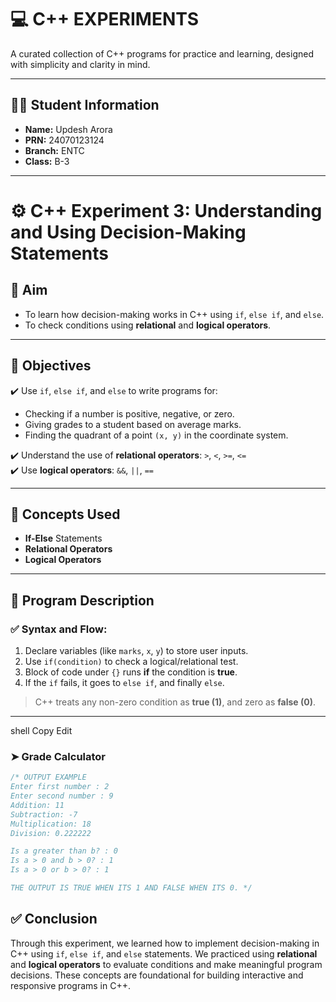 # 💻 C++ EXPERIMENTS

A curated collection of C++ programs for practice and learning, designed with simplicity and clarity in mind.

---

## 👨‍🎓 Student Information

- **Name:** Updesh Arora  
- **PRN:** 24070123124  
- **Branch:** ENTC  
- **Class:** B-3

---
# ⚙️ C++ Experiment 3: Understanding and Using Decision-Making Statements

## 🎯 Aim
- To learn how decision-making works in C++ using `if`, `else if`, and `else`.
- To check conditions using **relational** and **logical operators**.

---

## 📌 Objectives
✔️ Use `if`, `else if`, and `else` to write programs for:
- Checking if a number is positive, negative, or zero.  
- Giving grades to a student based on average marks.  
- Finding the quadrant of a point `(x, y)` in the coordinate system.

✔️ Understand the use of **relational operators**: `>`, `<`, `>=`, `<=`  
✔️ Use **logical operators**: `&&`, `||`, `==`

---

## 🧠 Concepts Used
- **If-Else** Statements  
- **Relational Operators**  
- **Logical Operators**

---

## 📖 Program Description

### ✅ Syntax and Flow:
1. Declare variables (like `marks`, `x`, `y`) to store user inputs.
2. Use `if(condition)` to check a logical/relational test.
3. Block of code under `{}` runs **if** the condition is **true**.
4. If the `if` fails, it goes to `else if`, and finally `else`.

> C++ treats any non-zero condition as **true (1)**, and zero as **false (0)**.

---

shell
Copy
Edit

### ➤ Grade Calculator
```cpp
/* OUTPUT EXAMPLE
Enter first number : 2
Enter second number : 9
Addition: 11
Subtraction: -7
Multiplication: 18
Division: 0.222222

Is a greater than b? : 0
Is a > 0 and b > 0? : 1
Is a > 0 or b > 0? : 1

THE OUTPUT IS TRUE WHEN ITS 1 AND FALSE WHEN ITS 0. */
```

## ✅ Conclusion
Through this experiment, we learned how to implement decision-making in C++ using `if`, `else if`, and `else` statements. We practiced using **relational** and **logical operators** to evaluate conditions and make meaningful program decisions. These concepts are foundational for building interactive and responsive programs in C++.
